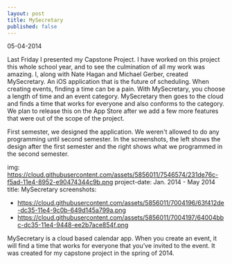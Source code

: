 ```yaml
---
layout: post
title: MySecretary
published: false
---
```


05-04-2014

Last Friday I presented my Capstone Project. I have worked on this project this whole school year, and to see the culmination of all my work was amazing. I, along with Nate Hagan and Michael Gerber, created MySecretary. An iOS application that is the future of scheduling. When creating events, finding a time can be a pain. With MySecretary, you choose a length of time and an event category. MySecretary then goes to the cloud and finds a time that works for everyone and also conforms to the category. We plan to release this on the App Store after we add a few more features that were out of the scope of the project.

First semester, we designed the application. We weren't allowed to do any programming until second semester. In the screenshots, the left shows the design after the first semester and the right shows what we programmed in the second semester.

img: https://cloud.githubusercontent.com/assets/5856011/7546574/231de76c-f5ad-11e4-8952-e90474344c9b.png
project-date: Jan. 2014 - May 2014
title: MySecretary
screenshots:
  - https://cloud.githubusercontent.com/assets/5856011/7004196/63f412de-dc35-11e4-9c0b-649d145a799a.png
  - https://cloud.githubusercontent.com/assets/5856011/7004197/64004bbc-dc35-11e4-9448-ee2b7ace854f.png

MySecretary is a cloud based calendar app. When you create an event, it will find a time that works for everyone that you’ve invited to the event. It was created for my capstone project in the spring of 2014.